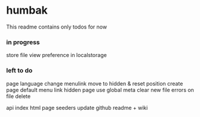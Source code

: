 # humbak

This readme contains only todos for now

### in progress

store file view preference in localstorage

### left to do

page language change menulink move to hidden & reset position
create page default menu link hidden
page use global meta
clear new file errors on file delete

api index html page
seeders
update github readme + wiki
